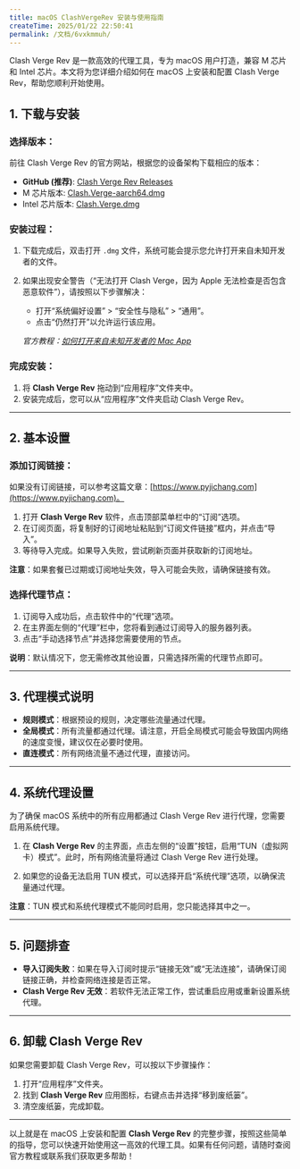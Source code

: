 ```yaml
---
title: macOS ClashVergeRev 安装与使用指南
createTime: 2025/01/22 22:50:41
permalink: /文档/6vxkmmuh/
---
```

Clash Verge Rev 是一款高效的代理工具，专为 macOS 用户打造，兼容 M 芯片和 Intel 芯片。本文将为您详细介绍如何在 macOS 上安装和配置 Clash Verge Rev，帮助您顺利开始使用。

<!-- more -->

## 1. 下载与安装

### 选择版本：
前往 Clash Verge Rev 的官方网站，根据您的设备架构下载相应的版本：

- **GitHub (推荐)**: [Clash Verge Rev Releases](https://github.com/Clash-Verge-rev/clash-verge-rev/releases)
- M 芯片版本: [Clash.Verge-aarch64.dmg](https://down.shudongapi.monster/client-download/Clash.Verge-aarch64.dmg)
- Intel 芯片版本: [Clash.Verge.dmg](https://down.shudongapi.monster/client-download/Clash.Verge.dmg)

### 安装过程：
1. 下载完成后，双击打开 `.dmg` 文件，系统可能会提示您允许打开来自未知开发者的文件。
2. 如果出现安全警告（“无法打开 Clash Verge，因为 Apple 无法检查是否包含恶意软件”），请按照以下步骤解决：
   - 打开“系统偏好设置” > “安全性与隐私” > “通用”。
   - 点击“仍然打开”以允许运行该应用。

   *官方教程：[如何打开来自未知开发者的 Mac App](https://support.apple.com/zh-cn/guide/mac-help/mh40616/15.0/mac/15.0)*

### 完成安装：
1. 将 **Clash Verge Rev** 拖动到“应用程序”文件夹中。
2. 安装完成后，您可以从“应用程序”文件夹启动 Clash Verge Rev。

---

## 2. 基本设置

### 添加订阅链接：
如果没有订阅链接，可以参考这篇文章：[https://www.pyjichang.com](https://www.pyjichang.com)。

1. 打开 **Clash Verge Rev** 软件，点击顶部菜单栏中的“订阅”选项。
2. 在订阅页面，将复制好的订阅地址粘贴到“订阅文件链接”框内，并点击“导入”。
3. 等待导入完成。如果导入失败，尝试刷新页面并获取新的订阅地址。

**注意**：如果套餐已过期或订阅地址失效，导入可能会失败，请确保链接有效。

### 选择代理节点：
1. 订阅导入成功后，点击软件中的“代理”选项。
2. 在主界面左侧的“代理”栏中，您将看到通过订阅导入的服务器列表。
3. 点击“手动选择节点”并选择您需要使用的节点。

**说明**：默认情况下，您无需修改其他设置，只需选择所需的代理节点即可。

---

## 3. 代理模式说明

- **规则模式**：根据预设的规则，决定哪些流量通过代理。
- **全局模式**：所有流量都通过代理。请注意，开启全局模式可能会导致国内网络的速度变慢，建议仅在必要时使用。
- **直连模式**：所有网络流量不通过代理，直接访问。

---

## 4. 系统代理设置

为了确保 macOS 系统中的所有应用都通过 Clash Verge Rev 进行代理，您需要启用系统代理。

1. 在 **Clash Verge Rev** 的主界面，点击左侧的“设置”按钮，启用“TUN（虚拟网卡）模式”。此时，所有网络流量将通过 Clash Verge Rev 进行处理。
   
2. 如果您的设备无法启用 TUN 模式，可以选择开启“系统代理”选项，以确保流量通过代理。

**注意**：TUN 模式和系统代理模式不能同时启用，您只能选择其中之一。

---

## 5. 问题排查

- **导入订阅失败**：如果在导入订阅时提示“链接无效”或“无法连接”，请确保订阅链接正确，并检查网络连接是否正常。
- **Clash Verge Rev 无效**：若软件无法正常工作，尝试重启应用或重新设置系统代理。

---

## 6. 卸载 Clash Verge Rev

如果您需要卸载 Clash Verge Rev，可以按以下步骤操作：

1. 打开“应用程序”文件夹。
2. 找到 **Clash Verge Rev** 应用图标，右键点击并选择“移到废纸篓”。
3. 清空废纸篓，完成卸载。

---

以上就是在 macOS 上安装和配置 **Clash Verge Rev** 的完整步骤，按照这些简单的指导，您可以快速开始使用这一高效的代理工具。如果有任何问题，请随时查阅官方教程或联系我们获取更多帮助！